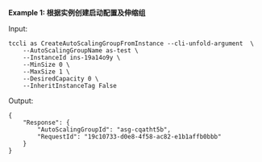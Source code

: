 **Example 1: 根据实例创建启动配置及伸缩组**



Input: 

```
tccli as CreateAutoScalingGroupFromInstance --cli-unfold-argument  \
    --AutoScalingGroupName as-test \
    --InstanceId ins-19a14o9y \
    --MinSize 0 \
    --MaxSize 1 \
    --DesiredCapacity 0 \
    --InheritInstanceTag False
```

Output: 
```
{
    "Response": {
        "AutoScalingGroupId": "asg-cqatht5b",
        "RequestId": "19c10733-d0e8-4f58-ac82-e1b1affb0bbb"
    }
}
```


